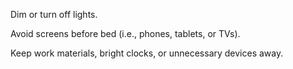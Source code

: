Dim or turn off lights.

Avoid screens before bed (i.e., phones, tablets, or TVs).

Keep work materials, bright clocks, or unnecessary devices away.
